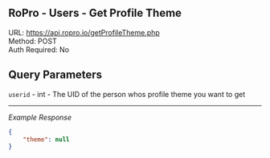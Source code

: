 ## RoPro - Users - Get Profile Theme

URL: https://api.ropro.io/getProfileTheme.php \
Method: POST \
Auth Required: No

## Query Parameters

`userid` - int - The UID of the person whos profile theme you want to get

---

_Example Response_

```json
{
    "theme": null
}
```
